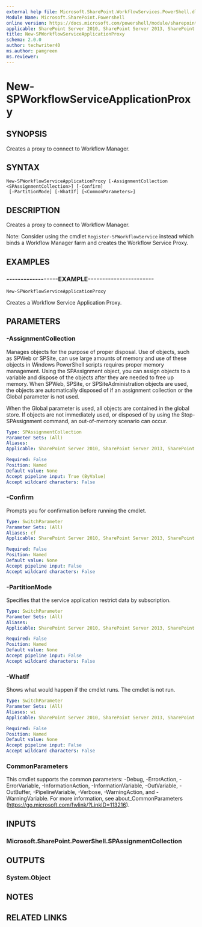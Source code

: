 ```yaml
---
external help file: Microsoft.SharePoint.WorkflowServices.PowerShell.dll-help.xml
Module Name: Microsoft.SharePoint.Powershell
online version: https://docs.microsoft.com/powershell/module/sharepoint-server/new-spworkflowserviceapplicationproxy
applicable: SharePoint Server 2010, SharePoint Server 2013, SharePoint Server 2016, SharePoint Server 2019
title: New-SPWorkflowServiceApplicationProxy
schema: 2.0.0
author: techwriter40
ms.author: pamgreen
ms.reviewer: 
---
```


# New-SPWorkflowServiceApplicationProxy

## SYNOPSIS
Creates a proxy to connect to Workflow Manager.


## SYNTAX

```
New-SPWorkflowServiceApplicationProxy [-AssignmentCollection <SPAssignmentCollection>] [-Confirm]
 [-PartitionMode] [-WhatIf] [<CommonParameters>]
```

## DESCRIPTION
Creates a proxy to connect to Workflow Manager.

Note: Consider using the cmdlet `Register-SPWorkflowService` instead which binds a Workflow Manager farm and creates the Workflow Service Proxy.


## EXAMPLES

### ------------------EXAMPLE-----------------------
```
New-SPWorkflowServiceApplicationProxy
```

Creates a Workflow Service Application Proxy.


## PARAMETERS

### -AssignmentCollection
Manages objects for the purpose of proper disposal. Use of objects, such as SPWeb or SPSite, can use large amounts of memory and use of these objects in Windows PowerShell scripts requires proper memory management. Using the SPAssignment object, you can assign objects to a variable and dispose of the objects after they are needed to free up memory. When SPWeb, SPSite, or SPSiteAdministration objects are used, the objects are automatically disposed of if an assignment collection or the Global parameter is not used.

When the Global parameter is used, all objects are contained in the global store. If objects are not immediately used, or disposed of by using the Stop-SPAssignment command, an out-of-memory scenario can occur.

```yaml
Type: SPAssignmentCollection
Parameter Sets: (All)
Aliases: 
Applicable: SharePoint Server 2010, SharePoint Server 2013, SharePoint Server 2016, SharePoint Server 2019

Required: False
Position: Named
Default value: None
Accept pipeline input: True (ByValue)
Accept wildcard characters: False
```

### -Confirm
Prompts you for confirmation before running the cmdlet.

```yaml
Type: SwitchParameter
Parameter Sets: (All)
Aliases: cf
Applicable: SharePoint Server 2010, SharePoint Server 2013, SharePoint Server 2016, SharePoint Server 2019

Required: False
Position: Named
Default value: None
Accept pipeline input: False
Accept wildcard characters: False
```

### -PartitionMode
Specifies that the service application restrict data by subscription.


```yaml
Type: SwitchParameter
Parameter Sets: (All)
Aliases: 
Applicable: SharePoint Server 2010, SharePoint Server 2013, SharePoint Server 2016, SharePoint Server 2019

Required: False
Position: Named
Default value: None
Accept pipeline input: False
Accept wildcard characters: False
```

### -WhatIf
Shows what would happen if the cmdlet runs.
The cmdlet is not run.

```yaml
Type: SwitchParameter
Parameter Sets: (All)
Aliases: wi
Applicable: SharePoint Server 2010, SharePoint Server 2013, SharePoint Server 2016, SharePoint Server 2019

Required: False
Position: Named
Default value: None
Accept pipeline input: False
Accept wildcard characters: False
```

### CommonParameters
This cmdlet supports the common parameters: -Debug, -ErrorAction, -ErrorVariable, -InformationAction, -InformationVariable, -OutVariable, -OutBuffer, -PipelineVariable, -Verbose, -WarningAction, and -WarningVariable. For more information, see about_CommonParameters (https://go.microsoft.com/fwlink/?LinkID=113216).

## INPUTS

### Microsoft.SharePoint.PowerShell.SPAssignmentCollection

## OUTPUTS

### System.Object

## NOTES

## RELATED LINKS
